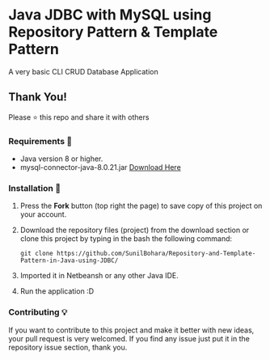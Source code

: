 # Java JDBC with MySQL using Repository Pattern &amp; Template Pattern
A very basic CLI CRUD Database Application

## Thank You!
Please ⭐️ this repo and share it with others

### Requirements 🔧
* Java version 8 or higher.
* mysql-connector-java-8.0.21.jar <a href='https://github.com/SunilBohara/Repository-and-Template-Pattern-in-Java-using-JDBC/raw/master/dist/lib/mysql-connector-java-8.0.21.jar'> Download Here</a>

### Installation 🔌
1. Press the **Fork** button (top right the page) to save copy of this project on your account.

2. Download the repository files (project) from the download section or clone this project by typing in the bash the following command:

       git clone https://github.com/SunilBohara/Repository-and-Template-Pattern-in-Java-using-JDBC/
3. Imported it in Netbeansh or any other Java IDE.
4. Run the application :D

### Contributing 💡
If you want to contribute to this project and make it better with new ideas, your pull request is very welcomed.
If you find any issue just put it in the repository issue section, thank you.

